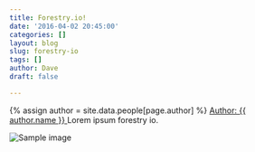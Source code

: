 ```yaml
---
title: Forestry.io!
date: '2016-04-02 20:45:00'
categories: []
layout: blog
slug: forestry-io
tags: []
author: Dave
draft: false

---
```

{% assign author = site.data.people[page.author] %}
<a rel="author"
  href="http://twitter.com/{{ author.twitter }}"
  title="{{ author.name }}">
    Author: {{ author.name }}
</a>
Lorem ipsum forestry io.

![Sample image](http://forestry.io/sites/a0-lh3unc6t4rg/image/%2Fimages%2FD8byZtL.jpg)